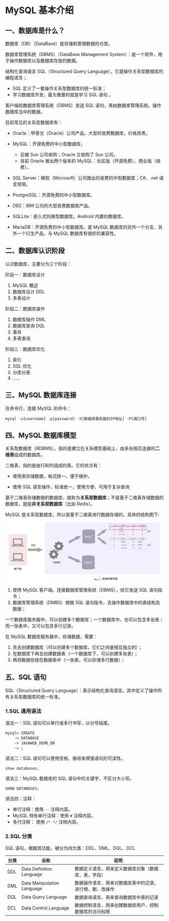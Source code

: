 # MySQL 基本介绍

## 一、数据库是什么？

数据库（DB）（DataBase）是存储和管理数据的仓库。

数据库管理系统（DBMS）（DataBase Management System）：是一个软件，用于操作数据库以及数据库存放的数据。

结构化查询语言 SQL（Structured Query Language），它是操作关系型数据库的编程语言；

- SQL 定义了一套操作关系型数据库的统一标准；
- 学习数据库开发，最为重要的就是学习 SQL 语句 。

客户端给数据库管理系统（DBMS）发送 SQL 语句，再由数据库管理系统，操作数据库当中的数据。

目前常见的关系型数据库有：

- Oracle：甲骨文（Oracle）公司产品，大型的收费数据库，价格昂贵。
- MySQL：开源免费的中小型数据库，
  - 后被 Sun 公司收购；Oracle 又收购了 Sun 公司。
  - 目前 Oracle 推出两个版本的 MySQL：社区版（开源免费）、商业版（收费）。

- SQL Server：微软（Microsoft）公司推出的收费的中型数据库；C#、.net 语言常用。
- PostgreSQL：开源免费的中小型数据库。
- DB2：IBM 公司的大型收费数据库产品。
- SQLLite：嵌入式的微型数据库。Android 内置的数据库。
- MariaDB：开源免费的中小型数据库。是 MySQL 数据库的另外一个分支、另外一个衍生产品，与 MySQL 数据库有很好的兼容性。

## 二、数据库认识阶段

认识数据库，主要分为三个阶段：

阶段一：数据库设计

1. MySQL 概述
2. 数据库设计 DDL
3. 多表设计

阶段二：数据库操作

1. 数据库操作 DML
2. 数据库查询 DQL
3. 事务
4. 多表查询

阶段三：数据库优化

1. 索引
2. SQL 优化
3. 分库分表
4. ……

## 三、MySQL 数据库连接

在命令行，连接 MySQL 的命令：

```shell
mysql -u[username] -p[password] -h[数据库服务器的IP地址] -P[端口号]
```

## 四、MySQL 数据库模型

关系型数据库（RDBMS），指的是建立在关系模型基础上，由多张相互连接的**二维表**组成的数据库。

二维表，指的是由行和列组成的表。它的优点有：

- 使用表存储数据，格式统一，便于维护。

- 使用 SQL 语言操作，标准统一，使用方便，可用于复杂查询

基于二维表存储数据的数据库，就称为**关系型数据库**；不是基于二维表存储数据的数据库，就是**非关系型数据库**（比如 Redis）。

MySQL 是关系型数据库，所以是基于二维表进行数据存储的，具体的结构图下:

![MySQL数据库模型](NoteAssets/MySQL数据库模型.png)

1. 使用 MySQL 客户端，连接数据库管理系统（DBMS），给它发送 SQL 语句指令；
2. 数据库管理系统（DMBS）根据 SQL 语句指令，去操作数据库中的表结构及数据；

一个数据库服务器中，可以创建多个数据库；一个数据库中，也可以包含多张表；而一张表中，又可以包含多行记录。

在 MySQL 数据库服务器中，存储数据，需要：

1. 先去创建数据库（可以创建多个数据库，它们之间是相互独立的）；
2. 在数据库下再去创建数据表（一个数据库下，可以创建多张表）；
3. 再将数据存放在数据表中（一张表，可以存储多行数据）；

## 五、SQL 语句

SQL（Structured Query Language）：表示结构化查询语言。其中定义了操作所有关系型数据库的统一标准。

### 1.SQL 通用语法

语法一：SQL 语句可以单行或多行书写，以分号结尾。

```mysql
mysql> CREATE
    -> DATABASE
    -> JAVAWEB_DEMO_DB
    -> ;
```

语法二：SQL 语句可以使用空格、缩进来增强语句的可读性。

```mysql
show databases;
```

语法三：MySQL 数据库的 SQL 语句中的关键字，不区分大小写。

```mysql
SHOW DATABASES;
```

语法四：注释：

- 单行注释：使用 `--` 注释内容。
- MySQL 特有单行注释：使用 `#` 注释内容。
- 多行注释： 使用 `/* */` 注释内容。

### 2.SQL 分类

SQL 语句，根据其功能，被分为四大类：DDL、DML、DQL、DCL

| 分类 | 全称                       | 说明                                                     |
| ---- | -------------------------- | -------------------------------------------------------- |
| DDL  | Data Definition Language   | 数据定义语言，用来定义数据库对象（数据库，表，字段）     |
| DML  | Data Manipulation Language | 数据操作语言，用来对数据库表中的记录。进行增、删、改操作 |
| DQL  | Data Query Language        | 数据查询语言，用来查询数据库中表的记录                   |
| DCL  | Data Control Language      | 数据控制语言，用来创建数据库用户、控制数据库的访问权限   |
